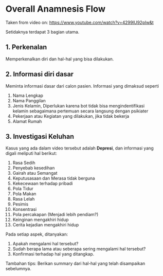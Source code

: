 # Overall Anamnesis Flow

Taken from video on: https://www.youtube.com/watch?v=4299lU92pIw&t

Setidaknya terdapat 3 bagian utama.

## 1. Perkenalan

Memperkenalkan diri dan hal-hal yang bisa dilakukan.

## 2. Informasi diri dasar

Meminta informasi dasar dari calon pasien. Informasi yang dimaksud seperti

1. Nama Lengkap
2. Nama Panggilan
3. Jenis Kelamin, Diperlukan karena bot tidak bisa mengindentifikasi kelamin sebagaimana pertemuan secara langsung dengan psikiater
4. Pekerjaan atau Kegiatan yang dilakukan, jika tidak bekerja
5. Alamat Rumah

## 3. Investigasi Keluhan

Kasus yang ada dalam video tersebut adalah **Depresi**, dan informasi yang digali meliputi hal berikut:

1. Rasa Sedih
2. Penyebab kesedihan
3. Gairah atau Semangat
4. Keputusasaan dan Merasa tidak berguna
5. Kekecewaan terhadap pribadi
6. Pola Tidur
7. Pola Makan
8. Rasa Lelah
9. Pesimis
10. Konsentrasi
11. Pola percakapan (Menjadi lebih pendiam?)
12. Keinginan mengakhiri hidup
13. Cerita kejadian mengakhiri hidup

Pada setiap aspek, ditanyakan:

1. Apakah mengalami hal tersebut?
2. Sudah berapa lama atau seberapa sering mengalami hal tersebut?
3. Konfirmasi terhadap hal yang ditangkap.

Tambahan tips: Berikan summary dari hal-hal yang telah disampaikan sebelumnya.

